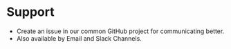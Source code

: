 # Support

* Create an issue in our common GitHub project for communicating better.
* Also available by Email and Slack Channels. 
